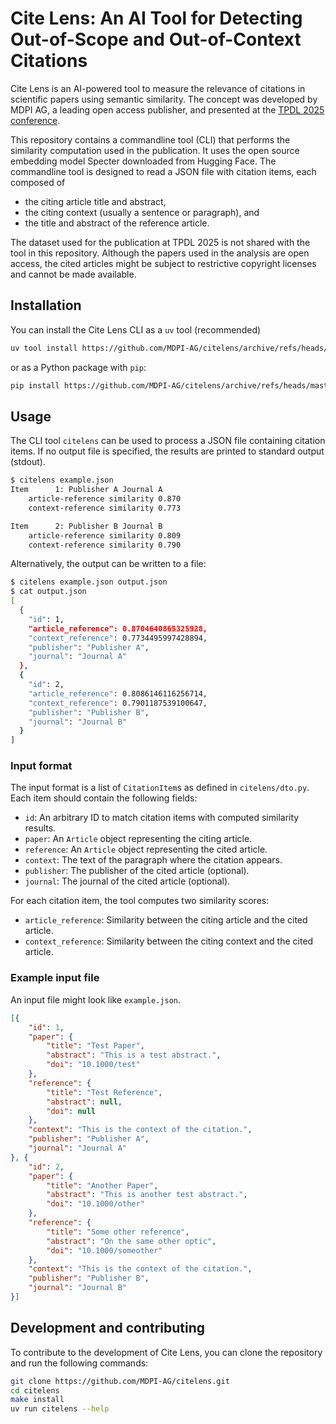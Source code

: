 # Cite Lens: An AI Tool for Detecting Out-of-Scope and Out-of-Context Citations 

Cite Lens is an AI-powered tool to measure the relevance of citations in scientific papers using semantic similarity.
The concept was developed by MDPI AG, a leading open access publisher, and presented at the
[TPDL 2025 conference](https://tpdl2025.github.io/).

This repository contains a commandline tool (CLI) that performs the similarity computation used in the publication.
It uses the open source embedding model Specter downloaded from Hugging Face.
The commandline tool is designed to read
a JSON file with citation items, each composed of
* the citing article title and abstract,
* the citing context (usually a sentence or paragraph), and
* the title and abstract of the reference article.

The dataset used for the publication at TPDL 2025 is not shared with the tool in this repository.
Although the papers used in the analysis are open access, the cited articles might be subject
to restrictive copyright licenses and cannot be made available.

## Installation

You can install the Cite Lens CLI as a `uv` tool (recommended)
```bash
uv tool install https://github.com/MDPI-AG/citelens/archive/refs/heads/master.zip
```

or as a Python package with `pip`:

```bash
pip install https://github.com/MDPI-AG/citelens/archive/refs/heads/master.zip
```

## Usage

The CLI tool `citelens` can be used to process a JSON file containing citation items. If no output file is specified, the results are printed to standard output (stdout).

```bash
$ citelens example.json
Item      1: Publisher A Journal A
    article-reference similarity 0.870
    context-reference similarity 0.773

Item      2: Publisher B Journal B
    article-reference similarity 0.809
    context-reference similarity 0.790
```


Alternatively, the output can be written to a file:

```bash
$ citelens example.json output.json
$ cat output.json
[
  {
    "id": 1,
    "article_reference": 0.8704640865325928,
    "context_reference": 0.7734495997428894,
    "publisher": "Publisher A",
    "journal": "Journal A"
  },
  {
    "id": 2,
    "article_reference": 0.8086146116256714,
    "context_reference": 0.7901187539100647,
    "publisher": "Publisher B",
    "journal": "Journal B"
  }
]
```

### Input format

The input format is a list of `CitationItem`s as defined in `citelens/dto.py`. Each item should contain the following fields:

- `id`: An arbitrary ID to match citation items with computed similarity results.
- `paper`: An `Article` object representing the citing article.
- `reference`: An `Article` object representing the cited article.
- `context`: The text of the paragraph where the citation appears.
- `publisher`: The publisher of the cited article (optional).
- `journal`: The journal of the cited article (optional).

For each citation item, the tool computes two similarity scores:
- `article_reference`: Similarity between the citing article and the cited article.
- `context_reference`: Similarity between the citing context and the cited article.

### Example input file

An input file might look like `example.json`.

```json
[{
    "id": 1,
    "paper": {
        "title": "Test Paper",
        "abstract": "This is a test abstract.",
        "doi": "10.1000/test"
    },
    "reference": {
        "title": "Test Reference",
        "abstract": null,
        "doi": null
    },
    "context": "This is the context of the citation.",
    "publisher": "Publisher A",
    "journal": "Journal A"
}, {
    "id": 2,
    "paper": {
        "title": "Another Paper",
        "abstract": "This is another test abstract.",
        "doi": "10.1000/other"
    },
    "reference": {
        "title": "Some other reference",
        "abstract": "On the same other optic",
        "doi": "10.1000/someother"
    },
    "context": "This is the context of the citation.",
    "publisher": "Publisher B",
    "journal": "Journal B"
}]
```



## Development and contributing

To contribute to the development of Cite Lens, you can clone the repository and run the following commands:

```bash
git clone https://github.com/MDPI-AG/citelens.git
cd citelens
make install
uv run citelens --help
```